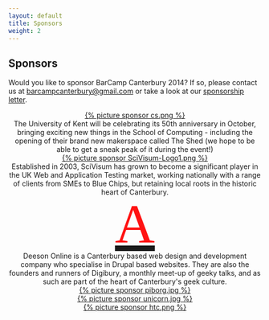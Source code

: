 ```yaml
---
layout: default
title: Sponsors 
weight: 2
---
```


<style type="text/css">

@font-face{
	font-family:'DeesonIconRegular';
	src:url(http://deeson-online.co.uk/sites/all/themes/dv/assets/fonts/deesonicons.eot);
	src:url(http://deeson-online.co.uk/sites/all/themes/dv/assets/fonts/deesonicons.eot?#iefix) format('embedded-opentype'),url(http://deeson-online.co.uk/sites/all/themes/dv/assets/fonts/deesonicons.woff) format('woff'),url(http://deeson-online.co.uk/sites/all/themes/dv/assets/fonts/deesonicons.ttf) format('truetype'),url(http://deeson-online.co.uk/sites/all/themes/dv/assets/fonts/deesonicons.svg#DeesonIconRegular) format('svg');
	font-weight:normal;
	font-style:normal;
}

a#logo:hover {
	text-decoration:none;
}

.fr {
	display: block;
	border: 0;
	width: 100%;
	height: 110px;
	text-indent: -999em;
	font-size: 0.00001px;
	background-color: transparent;
	background-repeat: no-repeat;
	direction: ltr;
}

.fr:before {
	display: block;
	font-family: 'DeesonIconRegular';
	line-height: 1;
	text-indent: 0;
	text-rendering: optimizeLegibility;
}

#logo .fr:before {
	font-size: 110px;
	color: #ff1313;
	content: 'A';
}

</style>

## Sponsors ##

Would you like to sponsor BarCamp Canterbury 2014? If so, please contact us at barcampcanterbury@gmail.com or take a look at our <a href="/assets/Barcamp2014-SponsorLetter.pdf">sponsorship letter</a>.

<div class="row">

<div class="col-sm-12">
<div class="col-sm-4 col-sm-offset-1" style="text-align:center">
<a href="http://cs.kent.ac.uk">{% picture sponsor cs.png %}</a>
</div>
<div class="col-sm-6" style="text-align:center">
The University of Kent will be celebrating its 50th anniversary in October, bringing exciting new things in the School of Computing - including the opening of their brand new makerspace called The Shed (we hope to be able to get a sneak peak of it during the event!)
</div>
</div>

<div class="col-sm-12">
<div class="col-sm-4 col-sm-offset-2 col-sm-push-4" style="text-align:center">
<a href="http://www.scivisum.co.uk/">{% picture sponsor SciVisum-Logo1.png %}</a>
</div>
<div class="col-sm-6 col-sm-pull-6" style="text-align:center">
Established in 2003, SciVisum has grown to become a significant player in the
UK Web and Application Testing market, working nationally with a range of
clients from SMEs to Blue Chips, but retaining local roots in the historic
heart of Canterbury.
</div>
</div>

<div class="col-sm-12">
<div class="col-sm-4 col-sm-offset-1" style="text-align:center">
<a href="http://deeson-online.co.uk/" id="logo"><span class="fr">Deeson Online</span></a>
</div>
<div class="col-sm-6" style="text-align:center">
Deeson Online is a Canterbury based web design and development company who
specialise in Drupal based websites. They are also the founders and runners of
Digibury, a monthly meet-up of geeky talks, and as such are part of the heart
of Canterbury's geek culture.
</div>
</div>

</div>

<div class="row">

<div class="col-xs-4 col-sm-2 col-sm-offset-2 col-xs-offset-2" style="text-align:center">
<a href="http://piborg.org/">{% picture sponsor piborg.jpg %} </a>
</div>

<div class="col-xs-4 col-sm-2" style="text-align:center">
<a href="http://www.unicorninn.com/">{% picture sponsor unicorn.jpg %} </a>
</div>

<div class="col-xs-6 col-xs-offset-3 col-sm-4 col-sm-offset-0" style="text-align:center">
<a href="http://htc.com/uk/">{% picture sponsor htc.png %} </a>
</div>

</div>
 


